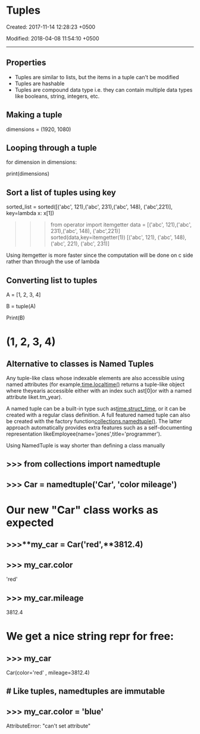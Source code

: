 # Tuples

Created: 2017-11-14 12:28:23 +0500

Modified: 2018-04-08 11:54:10 +0500

---

## Properties

- Tuples are similar to lists, but the items in a tuple can't be modified
- Tuples are hashable
- Tuples are compound data type i.e. they can contain multiple data types like booleans, string, integers, etc.

## Making a tuple

dimensions = (1920, 1080)

## Looping through a tuple

for dimension in dimensions:

print(dimensions)

## Sort a list of tuples using key

sorted_list = sorted([('abc', 121),('abc', 231),('abc', 148), ('abc',221)], key=lambda x: x[1])

>>> from operator import itemgetter
>>> data = [('abc', 121),('abc', 231),('abc', 148), ('abc',221)]
>>> sorted(data,key=itemgetter(1))
[('abc', 121), ('abc', 148), ('abc', 221), ('abc', 231)]

Using itemgetter is more faster since the computation will be done on c side rather than through the use of lambda

## Converting list to tuples

A = [1, 2, 3, 4]

B = tuple(A)

Print(B)

# (1, 2, 3, 4)

## Alternative to classes is Named Tuples

Any tuple-like class whose indexable elements are also accessible using named attributes (for example,[time.localtime()](http://library/time.html) returns a tuple-like object where theyearis accessible either with an index such ast[0]or with a named attribute liket.tm_year).

A named tuple can be a built-in type such as[time.struct_time](http://library/time.html), or it can be created with a regular class definition. A full featured named tuple can also be created with the factory function[collections.namedtuple()](http://library/collections.html). The latter approach automatically provides extra features such as a self-documenting representation likeEmployee(name='jones',title='programmer').

Using NamedTuple is way shorter than defining a class manually

## >>> from collections import namedtuple

## >>> Car = namedtuple('Car', 'color mileage')

# Our new "Car" class works as expected

## >>>**my_car = Car('red',**3812.4)

## >>> my_car.color

'red'

## >>> my_car.mileage

3812.4

# We get a nice **string repr for free:**

## >>> my_car

Car(color='red' , mileage=3812.4)

## # Like tuples, namedtuples are immutable

## >>> my_car.color = 'blue'

AttributeError: "can't set attribute"
